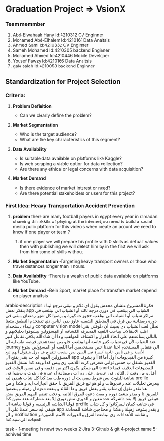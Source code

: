 # Graduation Project => VsionX 

### Team memmber 
1. Abd-Elwahaab Hany     Id:4210312  CV Enginner
2. Mohamed Abd-Elhalem   Id:4210161  Data Analtsis
3. Ahmed Sami            Id:4210332  CV Enginner
4. Sameh Mohamed         Id:4210305  backend Enginner
5. Mohamed Ahmed         Id:4210446  Mobile  Developer
6. Yousef Fawzy          Id:4210166  Data Analtsis
7. gala salah            Id:4210058  backend Enginner

## Standardization for Project Selection

### Criteria:

1. **Problem Definition**
   - Can we clearly define the problem?

2. **Market Segmentation**
   - Who is the target audience?
   - What are the key characteristics of this segment?

4. **Data Availability**
   - Is suitable data available on platforms like Kaggle?
   - Is web scraping a viable option for data collection?
   - Are there any ethical or legal concerns with data acquisition?

5. **Market Demand**
   - Is there evidence of market interest or need?
   - Are there potential stakeholders or users for this project?
  
### First Idea: Heavy Transportation Accident Prevention

1. **problem**
   there are many football players in egypt every year in ramadan shareing thir skkils of playing at the internet, so need to build a social media 
   pulic platform for this video's when create an acount we need to know if one player or teem ?
   1. if one player we will prepare his profile with 0 skills as defualt values then with publishing we will detect him by in the first we will ask 
      from him some of skills without 
   
3. **Market Segmentation**
   -Targeting heavy transport owners or those who travel distances longer than 1 hours.
   
4. **Data Availability**
   -There is a wealth of public data available on platforms like YouTube.
   
5. **Market Demand**
   -Bein Sport, market place for transfare market depend on player analtsis 

arabic-description : 
فكرة المشروع علشان محدش يقول اي كلام و تبقي مرجع لينا
بنفكر نعمل app الشباب الي بيتلعب في دوري درجه تالته أو الشباب الي بيتلعب في مراكز شباب أو الشباب الي بيتلعب حجوزات كورة و برضوا كل شهر رمضان بيبقي في دورة رمضانية بين فرق في المناطق الشعبيه عاوز بقي الناس دي تستخدم التطبيق بيتعنا و نيداء بإستخدام computer vision model نحلل لعب الشباب دي بحيث أن دلوقتي بقي اغلب الانتقالات بيتاعت اللعيبه المحترفه الكشافة أو المسؤولين بيشوفوا تحليلاتهم و بالتالي يساعدهم علي اتخاذ القرار و اكتشاف المواهب و دا أن شاء الله يلاقي تفاعل كبير عند الشباب لأن في شباب كتير حاسة أنها بيتلعب حلو بس معندهمش فرصه طب ايه ال journey الي هتقابل المستخدم احنا عندنا اتنين مستخدمين أما اللعيبه أو المسؤولين بيتوع الأندية و في ناس عادية كبيرة في السن بس بيتحب تتفرج ف دول هنقول أنهم تبع المسؤولين 
المهم اي حد يقدر يفتح ال app  و يشوف list كبيرة من الفيديوهات اول أما الفديو يشتغل ب خمس ثواني هنعرض كرت اللاعب زي بيس كدا و بعد كدا نشغل الفديو الي ممكن  يكون اكتر من دقيقه و في نفس الوقت في shorts للفديوهات الدقيقه فيما أقل و من وقت ل التاني في عروض علي دورات رمضانية او غيرة في بثوث و برضوا في شاشة للبثوث بس شرط يبقي بث ل دورة طب بعد كدا كل شاب هيبقي ليه profile  بيعرض تحليلات عنه و فديوهات و لو هو تبع فريق الفريق دا حقق انجازات ايه و هكذا و من هنا نقدر نقول إن شاب يقدر يعمل فريق و دا القائد و يبعت دعوه ل زميلة و ينضموا للفريق دا و يقدر ينشئ دورة و يبعت دعوة للفرق التانيه لو تحب تنضم المهم الفريق مش هيبقي فريق إلا بعد ماشركة عدد معين و الدوري مش دوري إلا بعد مشاركة عدد معين 
كدا قولنا الشاشه الرئيسيه و قولنا شاشة ال profile  في شاشه كمان للمركاتوا و كل شاب هيبقي ليه سعر عندنا علي ال app و يقدر يشوف زميلة و هكذا و محتاجين شاشة للمحادثة و لل notification و شاشة للأعدادات زي بيتاعت الفرق و الدورات الأسم الصورة و الحجات الي شبة كدا

task -
1-meeting in newt two weeks 
2-Jira 
3-Github & git
4-project name
5-achived time 
